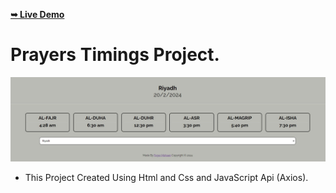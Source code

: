 <a href="https://fageer.github.io/Product_Management_System/"><strong>➥ Live Demo</strong></a>

# Prayers Timings Project.

<img src="./readme.jpg" alt="">

- This Project Created Using Html and Css and JavaScript Api (Axios).
